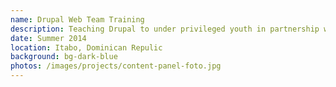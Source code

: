 ```yaml
---
name: Drupal Web Team Training
description: Teaching Drupal to under privileged youth in partnership with MACILE
date: Summer 2014
location: Itabo, Dominican Repulic
background: bg-dark-blue
photos: /images/projects/content-panel-foto.jpg
---
```


